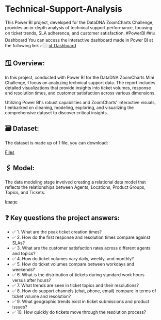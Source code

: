 # Technical-Support-Analysis
This Power BI project, developed for the DataDNA ZoomCharts Challenge, provides an in-depth analysis of technical support performance, focusing on ticket trends, SLA adherence, and customer satisfaction. #PowerBI 
##📊 Dashboard
You can access the interactive dashboard made in Power BI at the following link 👉🏼 [📊 Dashboard](https://app.powerbi.com/view?r=eyJrIjoiZjdmZjE0ODQtZWI2YS00YzNlLWIxOGQtZWNiMTY5YzdlNWRmIiwidCI6IjQ2NTRiNmYxLTBlNDctNDU3OS1hOGExLTAyZmU5ZDk0M2M3YiIsImMiOjl9)

## 🪟 Overview:
In this project, conducted with Power BI for the DataDNA ZoomCharts Mini Challenge, I focus on analyzing technical support data. The report includes detailed visualizations that provide insights into ticket volumes, response and resolution times, and customer satisfaction across various dimensions.

Utilizing Power BI's robust capabilities and ZoomCharts' interactive visuals, I embarked on cleaning, modeling, exploring, and visualizing the comprehensive dataset to discover critical insights.

## 🗃️ Dataset:
The dataset is made up of 1 file, you can download:

[Files](https://github.com/IrisMejuto/Technical-Support-Analysis/blob/main/Database/Onyx%20Data%20-DataDNA%20Dataset%20Challenge%20-%20Technical%20Support%20Dataset%20-%20May%202024.xlsx)

## 🖇️ Model:
The data modeling stage involved creating a relational data model that reflects the relationships between Agents, Locations, Product Groups, Topics, and Tickets.

[Image]()

## ❓ Key questions the project answers:
* ✅ 1. What are the peak ticket creation times?
* ✅ 2. How do the first response and resolution times compare against SLAs?
* ✅ 3. What are the customer satisfaction rates across different agents and topics?
* ✅ 4. How do ticket volumes vary daily, weekly, and monthly?
* ✅ 5. How do ticket volumes compare between workdays and weekends?
* ✅ 6. What is the distribution of tickets during standard work hours versus after hours?
* ✅ 7. What trends are seen in ticket topics and their resolutions?
* ✅ 8. How do support channels (chat, phone, email) compare in terms of ticket volume and resolution?
* ✅ 9. What geographic trends exist in ticket submissions and product issues?
* ✅ 10. How quickly do tickets move through the resolution process?
